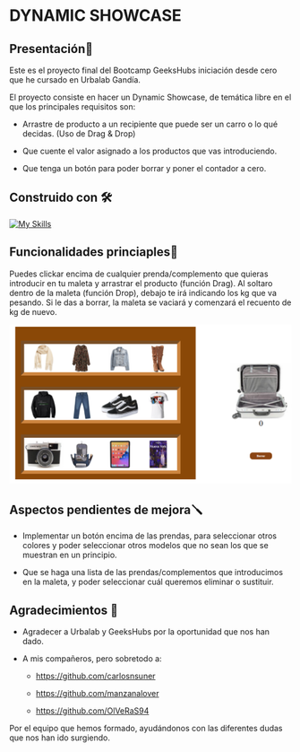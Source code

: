 # DYNAMIC SHOWCASE

## Presentación🚀
Este es el proyecto final del Bootcamp GeeksHubs iniciación desde cero que he cursado en Urbalab Gandía.

El proyecto consiste en hacer un Dynamic Showcase, de temática libre en el que los principales requisitos son:

* Arrastre de producto a un recipiente que puede ser un carro o lo qué decidas.
(Uso de Drag & Drop)

* Que cuente el valor asignado a los productos que vas introduciendo.

* Que tenga un botón para poder borrar y poner el contador a cero.

## Construido con 🛠️

[![My Skills](https://skillicons.dev/icons?i=js,html,css)](https://skillicons.dev)

## Funcionalidades princiaples🧳
Puedes clickar encima de cualquier prenda/complemento que quieras introducir en tu maleta y arrastrar el producto (función Drag). Al soltaro dentro de la maleta (función Drop), debajo te irá indicando los kg que va pesando.
Si le das a borrar, la maleta se vaciará y comenzará el recuento de kg de nuevo.

![image](/img/proyecto%20capturado.png)

## Aspectos pendientes de mejora🪛
* Implementar un botón encima de las prendas, para seleccionar otros colores y poder seleccionar otros modelos que no sean los que se muestran en un principio.

* Que se haga una lista de las prendas/complementos que introducimos en la maleta, y poder seleccionar cuál queremos eliminar o sustituir.

## Agradecimientos 🍻

* Agradecer a Urbalab y GeeksHubs por la oportunidad que nos han dado.

* A mis compañeros, pero sobretodo a:

  * https://github.com/carlosnsuner
  
  * https://github.com/manzanalover
  
  * https://github.com/OlVeRaS94

Por el equipo que hemos formado, ayudándonos con las diferentes dudas que nos han ido surgiendo.
